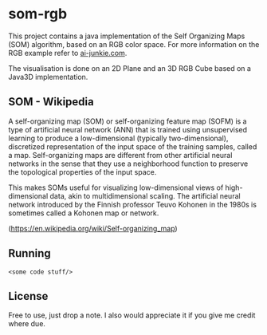 # som-rgb

This project contains a java implementation of the Self Organizing Maps (SOM) algorithm, based on an 
RGB color space. For more information on the RGB example refer to [ai-junkie.com](http://www.ai-junkie.com/ann/som/som1.html).

The visualisation is done on an 2D Plane and an 3D RGB Cube based on a Java3D implementation.

## SOM - Wikipedia

A self-organizing map (SOM) or self-organizing feature map (SOFM) is a type of artificial neural network (ANN) 
that is trained using unsupervised learning to produce a low-dimensional (typically two-dimensional), discretized 
representation of the input space of the training samples, called a map. Self-organizing maps are different from 
other artificial neural networks in the sense that they use a neighborhood function to preserve the topological 
properties of the input space.

This makes SOMs useful for visualizing low-dimensional views of high-dimensional data, akin to multidimensional scaling. 
The artificial neural network introduced by the Finnish professor Teuvo Kohonen in the 1980s is sometimes called a 
Kohonen map or network.

(https://en.wikipedia.org/wiki/Self-organizing_map)

## Running

    <some code stuff/>

## License

Free to use, just drop a note. I also would appreciate it if you give me credit where due.